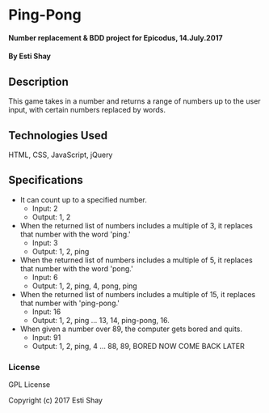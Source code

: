 # Ping-Pong

#### Number replacement & BDD project for Epicodus, 14.July.2017

#### By Esti Shay

## Description

This game takes in a number and returns a range of numbers up to the user input, with certain numbers replaced by words.

## Technologies Used

HTML, CSS, JavaScript, jQuery

## Specifications

* It can count up to a specified number.
  * Input: 2
  * Output: 1, 2
* When the returned list of numbers includes a multiple of 3, it replaces that number with the word 'ping.'
  * Input: 3
  * Output: 1, 2, ping
* When the returned list of numbers includes a multiple of 5, it replaces that number with the word 'pong.'
  * Input: 6
  * Output: 1, 2, ping, 4, pong, ping
* When the returned list of numbers includes a multiple of 15, it replaces that number with 'ping-pong.'
  * Input: 16
  * Output: 1, 2, ping ... 13, 14, ping-pong, 16.
* When given a number over 89, the computer gets bored and quits.
  * Input: 91
  * Output: 1, 2, ping, 4 ... 88, 89, BORED NOW COME BACK LATER


### License

GPL License

Copyright (c) 2017 Esti Shay
